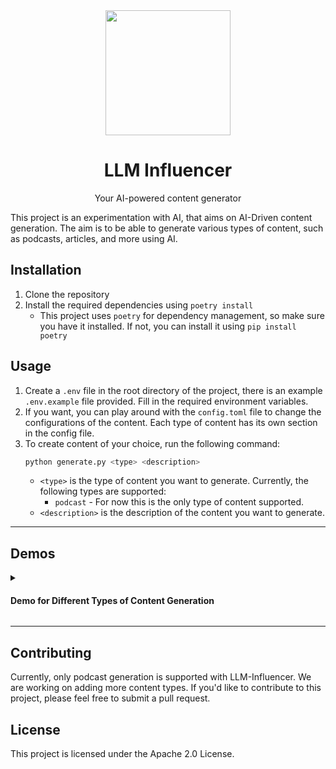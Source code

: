 <div align="center">
<img width="200px" src="https://raw.githubusercontent.com/iamadhee/llm-influencer/main/assets/influencer.png">
<h1>LLM Influencer</h1></div>

<div align="center">
Your AI-powered content generator
</div>

This project is an experimentation with AI, that aims on AI-Driven content generation. The aim is to be able to generate various types of content, such as podcasts, articles, and more using AI.

## Installation

1. Clone the repository
2. Install the required dependencies using `poetry install`
   - This project uses `poetry` for dependency management, so make sure you have it installed. If not, you can install it using `pip install poetry`

## Usage
1. Create a `.env` file in the root directory of the project, there is an example `.env.example` file provided. Fill in the required environment variables.
2. If you want, you can play around with the `config.toml` file to change the configurations of the content. Each type of content has its own section in the config file.
3. To create content of your choice, run the following command:
    ```bash
    python generate.py <type> <description>
    ```
    - `<type>` is the type of content you want to generate. Currently, the following types are supported:
        - `podcast` - For now this is the only type of content supported.
    - `<description>` is the description of the content you want to generate.

---
## Demos
<details>
  <summary><h4>Demo for Different Types of Content Generation</h4></summary>
### Podcast
</details>

---

## Contributing
Currently, only podcast generation is supported with LLM-Influencer. We are working on adding more content types. If you'd like to contribute to this project, please feel free to submit a pull request.

## License
This project is licensed under the Apache 2.0 License.






